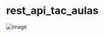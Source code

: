 ﻿# rest_api_tac_aulas
![image](https://github.com/epifano-x/rest_api_tac_aulas/assets/49683237/e52d1e95-72cf-4700-8d27-868ad337a289)
